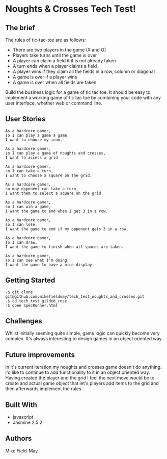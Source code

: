 Noughts & Crosses Tech Test!
===========================

The brief
---------

The rules of tic-tac-toe are as follows:

- There are two players in the game (X and O)
- Players take turns until the game is over
- A player can claim a field if it is not already taken
- A turn ends when a player claims a field
- A player wins if they claim all the fields in a row, column or diagonal
- A game is over if a player wins
- A game is over when all fields are taken

Build the business logic for a game of tic tac toe. It should be easy to implement a working game of tic tac toe by combining your code with any user interface, whether web or command line.

User Stories
-----------
```
As a hardcore gamer,
so I can play a game a game,
I want to choose my icon.

As a hardcore gamer,
so I can play a game of noughts and crosses,
I want to access a grid

As a hardcore gamer,
so I can take a turn,
I want to choose a square on the grid.

As a hardcore gamer,
so may opponent can take a turn,
I want them to select a square on the grid.

As a hardcore gamer,
so I can win a game,
I want the game to end when I get 3 in a row.

As a hardcore gamer,
so I can lose,
I want the game to end if my opponent gets 3 in a row.

As a hardcore gamer,
so I can draw,
I want the game to finish when all spaces are taken.

As a hardcore gamer,
so I can see what I'm doing,
I want the game to have a nice display.
```

Getting Started
---------------
```
-$ git clone git@github.com:mikefieldmay/tech_test_noughts_and_crosses.git
-$ cd tech_test_gilded_rose
-$ open SpecRunner.html
```

Challenges
---------
Whilst initially seeming quite simple, game logic can quickly become very complex. It's always interesting to design games in an object oriented way.

Future improvements
---------------
In it's current iteration my  noughts and crosses game doesn't do anything. I'd like to continue to add functionality to it in an object oriented way. Having created the player and the grid I feel the next move would be to create and actual game object that let's players add items to the grid and then afterwards implement the rules.

Built With
---------

- javascript
- Jasmine 2.5.2

Authors
-------
Mike Field-May

